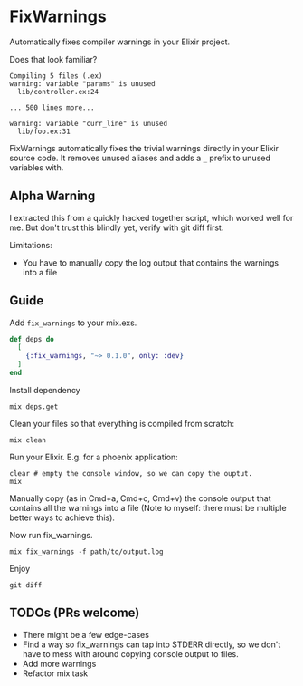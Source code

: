 # FixWarnings

Automatically fixes compiler warnings in your Elixir project.

Does that look familiar?

```
Compiling 5 files (.ex)
warning: variable "params" is unused
  lib/controller.ex:24

... 500 lines more...

warning: variable "curr_line" is unused
  lib/foo.ex:31
```

FixWarnings automatically fixes the trivial warnings directly in your Elixir source code. It removes unused aliases and adds a `_` prefix to unused variables with.

## Alpha Warning

I extracted this from a quickly hacked together script, which worked well for me. But don't trust this blindly yet, verify with git diff first.

Limitations:
- You have to manually copy the log output that contains the warnings into a file

## Guide

Add `fix_warnings` to your mix.exs.

```elixir
def deps do
  [
    {:fix_warnings, "~> 0.1.0", only: :dev}
  ]
end
```

Install dependency

```
mix deps.get
```

Clean your files so that everything is compiled from scratch:

```
mix clean
```

Run your Elixir. E.g. for a phoenix application:

```
clear # empty the console window, so we can copy the ouptut.
mix
```

Manually copy (as in Cmd+a, Cmd+c, Cmd+v) the console output that contains all the warnings into a file (Note to myself: there must be multiple better ways to achieve this).

Now run fix_warnings.

```
mix fix_warnings -f path/to/output.log
```

Enjoy

```
git diff
```

## TODOs (PRs welcome)

- There might be a few edge-cases
- Find a way so fix_warnings can tap into STDERR directly, so we don't have to mess with around copying console output to files.
- Add more warnings
- Refactor mix task
